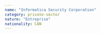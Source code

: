 ```yaml
---
name: "Informatica Security Corporation"
category: private-sector
nature: "Entreprise"
nationality: CAN
---
```

    